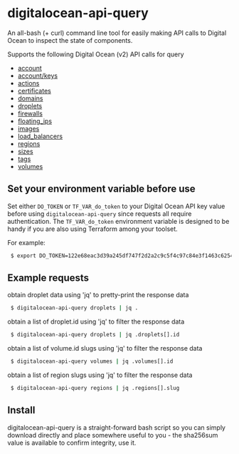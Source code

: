 # digitalocean-api-query

An all-bash (+ curl) command line tool for easily making API calls to Digital 
Ocean to inspect the state of components.

Supports the following Digital Ocean (v2) API calls for query
 * [account](https://developers.digitalocean.com/documentation/v2/#account)
 * [account/keys](https://developers.digitalocean.com/documentation/v2/#ssh-keys)
 * [actions](https://developers.digitalocean.com/documentation/v2/#actions)
 * [certificates](https://developers.digitalocean.com/documentation/v2/#certificates)
 * [domains](https://developers.digitalocean.com/documentation/v2/#domains)
 * [droplets](https://developers.digitalocean.com/documentation/v2/#droplets)
 * [firewalls](https://developers.digitalocean.com/documentation/v2/#firewalls)
 * [floating_ips](https://developers.digitalocean.com/documentation/v2/#floating-ips)
 * [images](https://developers.digitalocean.com/documentation/v2/#images)
 * [load_balancers](https://developers.digitalocean.com/documentation/v2/#load-balancers)
 * [regions](https://developers.digitalocean.com/documentation/v2/#regions)
 * [sizes](https://developers.digitalocean.com/documentation/v2/#sizes)
 * [tags](https://developers.digitalocean.com/documentation/v2/#tags)
 * [volumes](https://developers.digitalocean.com/documentation/v2/#block-storage)

## Set your environment variable before use
Set either `DO_TOKEN` or `TF_VAR_do_token` to your Digital Ocean API key value
before using `digitalocean-api-query` since requests all require authentication.
The `TF_VAR_do_token` environment variable is designed to be handy if you are 
also using Terraform among your toolset.

For example:
```bash
 $ export DO_TOKEN=122e68eac3d39a245df747f2d2a2c9c5f4c97c84e3f1463c625492cce1e622cd
```

## Example requests

obtain droplet data using 'jq' to pretty-print the response data
```bash
 $ digitalocean-api-query droplets | jq .
```

obtain a list of droplet.id using 'jq' to filter the response data
```bash
 $ digitalocean-api-query droplets | jq .droplets[].id
```

obtain a list of volume.id slugs using 'jq' to filter the response data
```bash
 $ digitalocean-api-query volumes | jq .volumes[].id
```

obtain a list of region slugs using 'jq' to filter the response data
```bash
 $ digitalocean-api-query regions | jq .regions[].slug
```

## Install

digitalocean-api-query is a straight-forward bash script so you can simply 
download directly and place somewhere useful to you - the sha256sum value is 
available to confirm integrity, use it.


